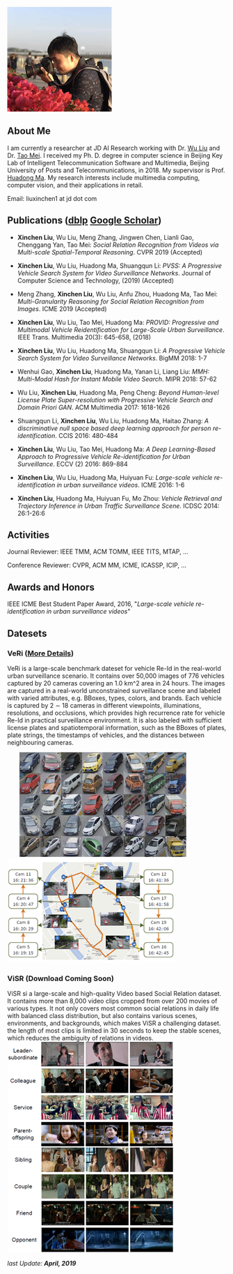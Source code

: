 ![Image](./images/photo1_240.jpg)

## About Me
I am currently a researcher at JD AI Research working with Dr. [Wu Liu](https://liuwu.weebly.com/) and Dr. [Tao Mei](https://taomei.me/).
I received my Ph. D. degree in computer science in Beijing Key Lab of Intelligent Telecommunication Software and Multimedia, Beijing University of Posts and Telecommunications, in 2018. 
My supervisor is Prof. [Huadong Ma](https://int.bupt.edu.cn/content/content.php?p=2_4_266). 
My research interests include multimedia computing, computer vision, and their applications in retail.

Email: liuxinchen1 at jd dot com


## Publications ([dblp](https://dblp.uni-trier.de/pers/hd/l/Liu:Xinchen) [Google Scholar](https://scholar.google.com/citations?user=31Dv7M0AAAAJ&hl=en))

- **Xinchen Liu**, Wu Liu, Meng Zhang, Jingwen Chen, Lianli Gao, Chenggang Yan, Tao Mei:
_Social Relation Recognition from Videos via Multi-scale Spatial-Temporal Reasoning_. CVPR 2019 (Accepted)

- **Xinchen Liu**, Wu Liu, Huadong Ma, Shuangqun Li:
_PVSS: A Progressive Vehicle Search System for Video Surveillance Networks_. Journal of Computer Science and Technology, (2019) (Accepted)

- Meng Zhang, **Xinchen Liu**, Wu Liu, Anfu Zhou, Huadong Ma, Tao Mei:
_Multi-Granularity Reasoning for Social Relation Recognition from Images_. ICME 2019 (Accepted)

- **Xinchen Liu**, Wu Liu, Tao Mei, Huadong Ma:
_PROVID: Progressive and Multimodal Vehicle Reidentification for Large-Scale Urban Surveillance_. IEEE Trans. Multimedia 20(3): 645-658, (2018)

- **Xinchen Liu**, Wu Liu, Huadong Ma, Shuangqun Li:
_A Progressive Vehicle Search System for Video Surveillance Networks_. BigMM 2018: 1-7

- Wenhui Gao, **Xinchen Liu**, Huadong Ma, Yanan Li, Liang Liu:
_MMH: Multi-Modal Hash for Instant Mobile Video Search_. MIPR 2018: 57-62

- Wu Liu, **Xinchen Liu**, Huadong Ma, Peng Cheng:
_Beyond Human-level License Plate Super-resolution with Progressive Vehicle Search and Domain Priori GAN_. ACM Multimedia 2017: 1618-1626

- Shuangqun Li, **Xinchen Liu**, Wu Liu, Huadong Ma, Haitao Zhang:
_A discriminative null space based deep learning approach for person re-identification_. CCIS 2016: 480-484

- **Xinchen Liu**, Wu Liu, Tao Mei, Huadong Ma:
_A Deep Learning-Based Approach to Progressive Vehicle Re-identification for Urban Surveillance_. ECCV (2) 2016: 869-884

- **Xinchen Liu**, Wu Liu, Huadong Ma, Huiyuan Fu:
_Large-scale vehicle re-identification in urban surveillance videos_. ICME 2016: 1-6

- **Xinchen Liu**, Huadong Ma, Huiyuan Fu, Mo Zhou:
_Vehicle Retrieval and Trajectory Inference in Urban Traffic Surveillance Scene_. ICDSC 2014: 26:1-26:6

## Activities
Journal Reviewer: IEEE TMM, ACM TOMM, IEEE TITS, MTAP, ...

Conference Reviewer: CVPR, ACM MM, ICME, ICASSP, ICIP, ...

## Awards and Honors
IEEE ICME Best Student Paper Award, 2016, "_Large-scale vehicle re-identification in urban surveillance videos_"

## Datesets

### VeRi ([More Details](https://vehiclereid.github.io/VeRi/))
VeRi is a large-scale benchmark dateset for vehicle Re-Id in the real-world urban surveillance scenario.
It contains over 50,000 images of 776 vehicles captured by 20 cameras covering an 1.0 km^2 area in 24 hours.
The images are captured in a real-world unconstrained surveillance scene and labeled with varied attributes, e.g. BBoxes, types, colors, and brands.
Each vehicle is captured by 2 ∼ 18 cameras in different viewpoints, illuminations, resolutions, and occlusions, which provides high recurrence rate for vehicle Re-Id in practical surveillance environment.
It is also labeled with sufficient license plates and spatiotemporal information, such as the BBoxes of plates, plate strings, the timestamps of vehicles, and the distances between neighbouring cameras.

&ensp;&ensp;&ensp;&ensp;![Image](./images/VeRi_240.png)&ensp;&ensp;![Image](./images/VeRi2_240.png)

### ViSR (Download Coming Soon)
ViSR si a large-scale and high-quality Video based Social Relation dataset.
It contains more than 8,000 video clips cropped from over 200 movies of various types.
It not only covers most common social relations in daily life with balanced class distribution, but also contains various scenes, environments, and backgrounds, which makes ViSR
a challenging dataset. 
the length of most clips is limited in 30 seconds to keep the stable scenes, which reduces the ambiguity of relations in videos.
![Image](./images/ViSR1_240.png)![Image](./images/ViSR2_240.png)

_last Update: **April, 2019**_
